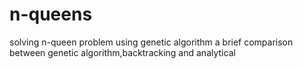 # n-queens
solving n-queen problem using genetic algorithm
a brief comparison between genetic algorithm,backtracking
and analytical
